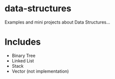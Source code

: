 # data-structures
Examples and mini projects about Data Structures...

# Includes
  - Binary Tree
  - Linked List
  - Stack
  - Vector (not implementation)
